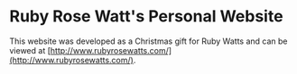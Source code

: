 Ruby Rose Watt's Personal Website
===================

This website was developed as a Christmas gift for Ruby Watts and can be viewed at [http://www.rubyrosewatts.com/](http://www.rubyrosewatts.com/).

